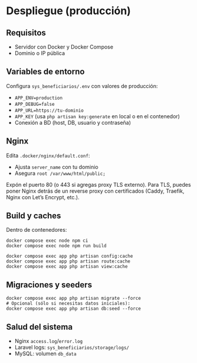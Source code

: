 # Despliegue (producción)

## Requisitos

- Servidor con Docker y Docker Compose
- Dominio o IP pública

## Variables de entorno

Configura `sys_beneficiarios/.env` con valores de producción:

- `APP_ENV=production`
- `APP_DEBUG=false`
- `APP_URL=https://tu-dominio`
- `APP_KEY` (usa `php artisan key:generate` en local o en el contenedor)
- Conexión a BD (host, DB, usuario y contraseña)

## Nginx

Edita `.docker/nginx/default.conf`:

- Ajusta `server_name` con tu dominio
- Asegura `root /var/www/html/public;`

Expón el puerto 80 (o 443 si agregas proxy TLS externo). Para TLS, puedes poner Nginx detrás de un reverse proxy con certificados (Caddy, Traefik, Nginx con Let’s Encrypt, etc.).

## Build y caches

Dentro de contenedores:

```
docker compose exec node npm ci
docker compose exec node npm run build

docker compose exec app php artisan config:cache
docker compose exec app php artisan route:cache
docker compose exec app php artisan view:cache
```

## Migraciones y seeders

```
docker compose exec app php artisan migrate --force
# Opcional (sólo si necesitas datos iniciales):
docker compose exec app php artisan db:seed --force
```

## Salud del sistema

- Nginx `access.log`/`error.log`
- Laravel logs: `sys_beneficiarios/storage/logs/`
- MySQL: volumen `db_data`

